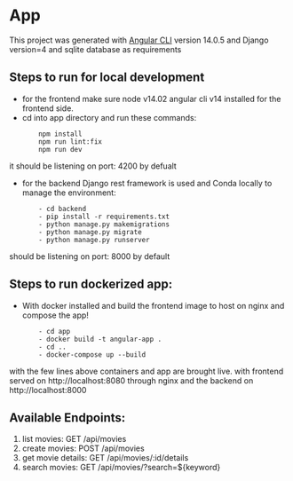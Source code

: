 # App

This project was generated with [Angular CLI](https://github.com/angular/angular-cli) version 14.0.5 and Django version=4 and sqlite database as requirements


## Steps to run for local development 

- for the frontend make sure node v14.02 angular cli v14 installed for the frontend side.
- cd into app directory and run these commands:
    ```
        npm install
        npm run lint:fix
        npm run dev
    ```
it should be listening on port: 4200 by defualt 

- for the backend Django rest framework is used and Conda locally to manage the environment:
    ```
        - cd backend
        - pip install -r requirements.txt
        - python manage.py makemigrations
        - python manage.py migrate
        - python manage.py runserver
    ```
should be listening on port: 8000 by default

## Steps to run dockerized app:
- With docker installed and build the frontend image to host on nginx and compose the app!
    ```
        - cd app
        - docker build -t angular-app .
        - cd ..
        - docker-compose up --build
    ```
with the few lines above containers and app are brought live. with frontend served on http://localhost:8080 through nginx and the backend on http://localhost:8000 

## Available Endpoints:
1) list movies: GET /api/movies
2) create movies: POST /api/movies
3) get movie details: GET /api/movies/:id/details
4) search movies: GET /api/movies/?search=${keyword}